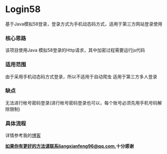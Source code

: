 # Login58
基于Java模拟58登录，登录方式为手机动态码方式，适用于第三方网站登录使用

### 核心思路
该项目使用Java 模拟58登录的Http请求，其中加密过程需要运行js代码

### 适用范围
由于采用手机动态码方式登录，所以不适用于自动爬虫
适用于第三方多人登录


### 缺点
无法进行帐号密码登录(进行帐号密码登录也可以，每个账号必须先用手机号码解除限制)

### 具体流程
详情参考我的[博客][1]

**如果你有更好的方法请联系liangxianfeng96@qq.com,十分感谢**


[1]: http://zerolxf.github.io

